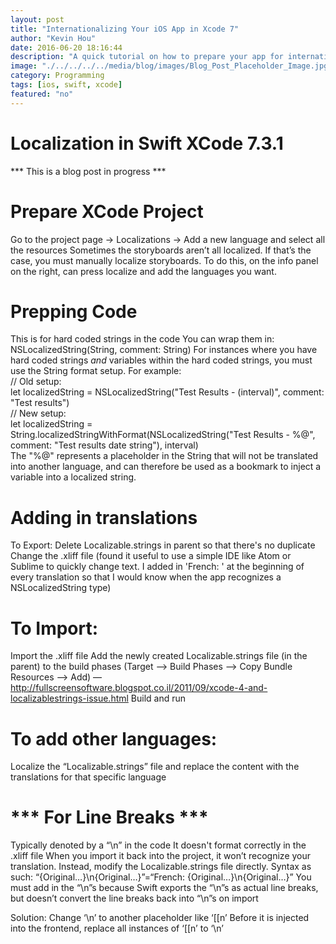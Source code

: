 ```yaml
---
layout: post
title: "Internationalizing Your iOS App in Xcode 7"
author: "Kevin Hou"
date: 2016-06-20 18:16:44
description: "A quick tutorial on how to prepare your app for internationalization using Xcode's built-in localization tools."
image: "./../../../../media/blog/images/Blog_Post_Placeholder_Image.jpg"
category: Programming
tags: [ios, swift, xcode]
featured: "no"
---
```

# Localization in Swift XCode 7.3.1
*** This is a blog post in progress ***
<h1>Prepare XCode Project</h1>
Go to the project page → Localizations → Add a new language and select all the resources
Sometimes the storyboards aren’t all localized. If that’s the case, you must manually localize storyboards. To do this, on the info panel on the right, can press localize and add the languages you want.

# Prepping Code
This is for hard coded strings in the code
You can wrap them in: NSLocalizedString(String, comment: String)
For instances where you have hard coded strings <i>and</i> variables within the hard coded strings, you must use the String format setup. For example:
<br>// Old setup:
<br>let localizedString = NSLocalizedString("Test Results - \(interval)", comment: "Test results")
<br>// New setup:
<br>let localizedString = String.localizedStringWithFormat(NSLocalizedString("Test Results - %@", comment: "Test results date string"), interval)
<br>The "%@" represents a placeholder in the String that will not be translated into another language, and can therefore be used as a bookmark to inject a variable into a localized string.

# Adding in translations
To Export:
Delete Localizable.strings in parent so that there's no duplicate
Change the .xliff file (found it useful to use a simple IDE like Atom or Sublime to quickly change text. I added in 'French: ' at the beginning of every translation so that I would know when the app recognizes a NSLocalizedString type)

# To Import:
Import the .xliff file
Add the newly created Localizable.strings file (in the parent) to the build phases (Target --> Build Phases --> Copy Bundle Resources --> Add) — http://fullscreensoftware.blogspot.co.il/2011/09/xcode-4-and-localizablestrings-issue.html
Build and run

# To add other languages:
Localize the “Localizable.strings” file and replace the content with the translations for that specific language

# *** For Line Breaks ***
Typically denoted by a “\n” in the code
It doesn't format correctly in the .xliff file
When you import it back into the project, it won’t recognize your translation. Instead, modify the Localizable.strings file directly. Syntax as such:
“{Original…}\n{Original…}”=“French: {Original…}\n{Original…}”
You must add in the “\n”s because Swift exports the “\n”s as actual line breaks, but doesn’t convert the line breaks back into “\n”s on import

Solution:
Change ‘\n’ to another placeholder like ‘[[n’
Before it is injected into the frontend, replace all instances of ‘[[n’ to ‘\n’
